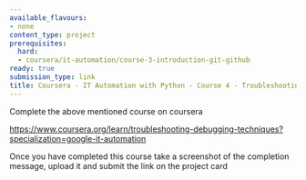 ```yaml
---
available_flavours:
- none
content_type: project
prerequisites:
  hard:
  - coursera/it-automation/course-3-introduction-git-github
ready: true
submission_type: link
title: Coursera - IT Automation with Python - Course 4 - Troubleshooting and Debugging Techniques
---
```


Complete the above mentioned course on coursera

https://www.coursera.org/learn/troubleshooting-debugging-techniques?specialization=google-it-automation

Once you have completed this course take a screenshot of the completion message, upload it and submit the link on the project card